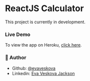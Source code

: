 # ReactJS Calculator

This project is currently in development.

### Live Demo

To view the app on Heroku, [click here](https://calculator-veskova.herokuapp.com/).

### 👤 Author

- Github: [@evaveskova](https://github.com/evaveskova)
- Linkedin: [Eva Veskova Jackson](https://www.linkedin.com/in/evaveskova/)

